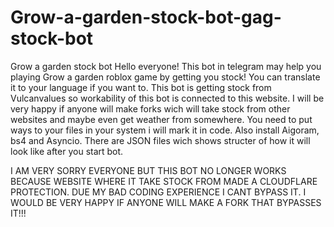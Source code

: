 # Grow-a-garden-stock-bot-gag-stock-bot
Grow a garden stock bot
Hello everyone!
This bot in telegram may help you playing Grow a garden roblox game by getting you stock! You can translate it to your language if you want to.
This bot is getting stock from Vulcanvalues so workability of this bot is connected to this website.
I will be very happy if anyone will make forks wich will take stock from other websites and maybe even get weather from somewhere.
You need to put ways to your files in your system i will mark it in code.
Also install Aigoram, bs4 and Asyncio.
There are JSON files wich shows structer of how it will look like after you start bot.


I AM VERY SORRY EVERYONE BUT THIS BOT NO LONGER WORKS BECAUSE WEBSITE WHERE IT TAKE STOCK FROM MADE A CLOUDFLARE PROTECTION. DUE MY BAD CODING EXPERIENCE I CANT BYPASS IT. I WOULD BE VERY HAPPY IF ANYONE WILL MAKE A FORK THAT BYPASSES IT!!!
